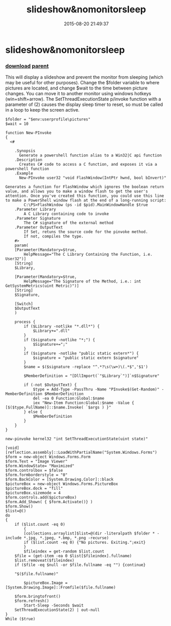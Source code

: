 ﻿---
pid:            5982
parent:         5979
children:       
poster:         james gentile
title:          slideshow&nomonitorsleep
date:           2015-08-20 21:49:37
description:    This will display a slideshow and prevent the monitor from sleeping (which may be useful for other purposes). Change the $folder variable to where pictures are located, and change $wait to the time between picture changes. You can move it to another monitor using windows hotkeys (win+shift+arrow). The SetThreadExecutionState p/invoke function with a parameter of (2) causes the display sleep timer to reset, so must be called in a loop to keep the screen active.
format:         posh
---

# slideshow&nomonitorsleep

### [download](5982.ps1) [parent](5979.md) 

This will display a slideshow and prevent the monitor from sleeping (which may be useful for other purposes). Change the $folder variable to where pictures are located, and change $wait to the time between picture changes. You can move it to another monitor using windows hotkeys (win+shift+arrow). The SetThreadExecutionState p/invoke function with a parameter of (2) causes the display sleep timer to reset, so must be called in a loop to keep the screen active.

```posh
$folder = "$env:userprofile\pictures"
$wait = 10

function New-PInvoke
{
  <#

    .Synopsis
      Generate a powershell function alias to a Win32|C api function
    .Description
      Creates C# code to access a C function, and exposes it via a powershell function
    .Example
      New-PInvoke user32 "void FlashWindow(IntPtr hwnd, bool bInvert)"

Generates a function for FlashWindow which ignores the boolean return value, and allows you to make a window flash to get the user's attention. Once you've created this function, you could use this line to make a PowerShell window flash at the end of a long-running script:
        C:\PS>FlashWindow (ps -id $pid).MainWindowHandle $true
    .Parameter Library
        A C Library containing code to invoke
    .Parameter Signature
        The C# signature of the external method
    .Parameter OutputText
        If Set, retuns the source code for the pinvoke method.
        If not, compiles the type. 
    #>
    param(
    [Parameter(Mandatory=$true, 
        HelpMessage="The C Library Containing the Function, i.e. User32")]
    [String]
    $Library,

    [Parameter(Mandatory=$true,
        HelpMessage="The Signature of the Method, i.e.: int GetSystemMetrics(uint Metric)")]
    [String]
    $Signature,

    [Switch]
    $OutputText
    )

    process {
        if ($Library -notlike "*.dll*") {
            $Library+=".dll"
        }
        if ($signature -notlike "*;") {
            $Signature+=";"
        }
        if ($signature -notlike "public static extern*") {
            $signature = "public static extern $signature"
        }
        $name = $($signature -replace "^.*?\s(\w+)\(.*$",'$1')

        $MemberDefinition = "[DllImport(`"$Library`")]`n$Signature"

        if (-not $OutputText) {
            $type = Add-Type -PassThru -Name "PInvoke$(Get-Random)" -MemberDefinition $MemberDefinition
            del -ea 0 Function:Global:$name
            iex "New-Item Function:Global:$name -Value { [$($type.FullName)]::$name.Invoke( `$args ) }"
        } else {
            $MemberDefinition
        }
    }
}

new-pinvoke kernel32 "int SetThreadExecutionState(uint state)"

[void][reflection.assembly]::LoadWithPartialName("System.Windows.Forms")
$form = new-object Windows.Forms.Form
$form.Text = "Image Viewer"
$form.WindowState= "Maximized"
$form.controlbox = $false
$form.formborderstyle = "0"
$form.BackColor = [System.Drawing.Color]::black
$pictureBox = new-object Windows.Forms.PictureBox
$pictureBox.dock = "fill"
$pictureBox.sizemode = 4
$form.controls.add($pictureBox)
$form.Add_Shown( { $form.Activate()} )
$form.Show()
$list=@()
do
{
	if ($list.count -eq 0) 
    	{ 
		[collections.arraylist]$list=@(dir -literalpath $folder * -include *.jpg, *.jpeg, *.bmp, *.png -recurse)
		if ($list.count -eq 0) {"No pictures. Exiting.";exit}
    	}
    	$fileindex = get-random $list.count	
	$file = (get-item -ea 0 $list[$fileindex].fullname)
	$list.removeat($fileindex)
	if ($file -eq $null -or $file.fullname -eq "") {continue}
	
	"$($file.fullname)"
	
        $pictureBox.Image = [System.Drawing.Image]::Fromfile($file.fullname)
	
	$form.bringtofront()
	$form.refresh()
        Start-Sleep -Seconds $wait  
	SetThreadExecutionState(2) | out-null
}
While ($true)

```
